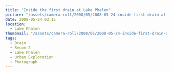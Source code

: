 ```yaml
---
title: "Inside the first drain at Lake Phalen"
picture: "/assets/camera-roll/2008/05/2008-05-24-inside-first-drain-at-lake-phalen/recon-2-015.jpg"
date: 2008-05-24 03:15
location:
  - Lake Phalen
thumbnail: "/assets/camera-roll/2008/05/2008-05-24-inside-first-drain-at-lake-phalen/recon-2-015-thumbnail.jpg"
tags:
  - Drain
  - Recon 2
  - Lake Phalen
  - Urban Exploration
  - Photograph
---
```

